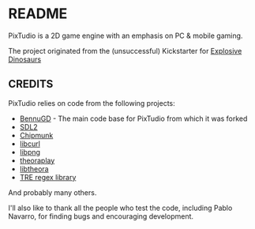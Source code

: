 # README #

PixTudio is a 2D game engine with an emphasis on PC & mobile gaming.

The project originated from the (unsuccessful) Kickstarter for [Explosive Dinosaurs](https://www.kickstarter.com/projects/rawrlab/explosive-dinosaurs-minigames-dinosaurs-and-explos)

## CREDITS ##
PixTudio relies on code from the following projects:

* [BennuGD](http://www.bennugd.org) - The main code base for PixTudio from which it was forked
* [SDL2](https://libsdl.org/)
* [Chipmunk](https://chipmunk-physics.net/)
* [libcurl](http://curl.haxx.se/)
* [libpng](http://www.libpng.org/pub/png/libpng.html)
* [theoraplay](https://www.icculus.org/theoraplay/)
* [libtheora](https://www.theora.org/doc/libtheora-1.0/)
* [TRE regex library](http://laurikari.net/tre/)

And probably many others.

I'll also like to thank all the people who test the code, including Pablo Navarro, for finding bugs and encouraging development.